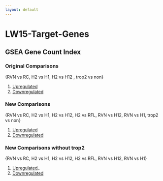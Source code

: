```yaml
---
layout: default
---
```


# LW15-Target-Genes
## GSEA Gene Count Index

### Original Comparisons
{RVN vs RC, H2 vs H1, H2 vs H12 , trop2 vs non}
1. [Upregulated](/LW15-Target-Genes/Common%20Genes/Original%20Comparisons/OriginalComparisons_Up_GeneTable.html)
2. [Downregulated](/LW15-Target-Genes/Common%20Genes/Original%20Comparisons/OriginalComparisons_Down_GeneTable.html)

### New Comparisons
{RVN vs RC, H2 vs H1, H2 vs H12, H2 vs RFL, RVN vs H12, RVN vs H1, trop2 vs non}
1. [Upregulated](/LW15-Target-Genes/Common%20Genes/New%20Comparisons/NewComparisons_Up_GeneTable.html)
2. [Downregulated](/LW15-Target-Genes/Common%20Genes/New%20Comparisons/NewComparisons_Down_GeneTable.html)

### New Comparisons without trop2
{RVN vs RC, H2 vs H1, H2 vs H12, H2 vs RFL, RVN vs H12, RVN vs H1}
1. [Upregulated_](/LW15-Target-Genes/Common%20Genes/New%20Comparisons/Without%20trop2/_Up_GeneTable.html)
2. [Downregulated](/LW15-Target-Genes/Common%20Genes/New%20Comparisons/Without%20trop2/_Down_GeneTable.html)
